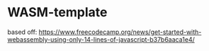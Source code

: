 # WASM-template
based off: https://www.freecodecamp.org/news/get-started-with-webassembly-using-only-14-lines-of-javascript-b37b6aaca1e4/

